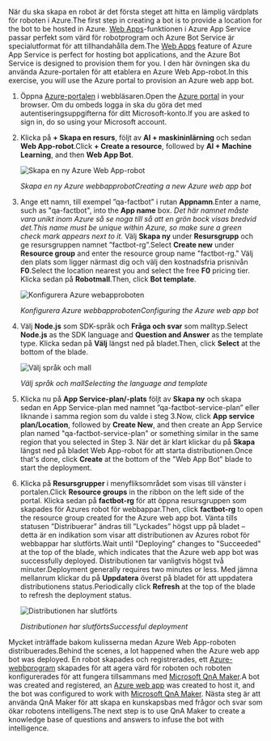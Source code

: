 <span data-ttu-id="94e89-101">När du ska skapa en robot är det första steget att hitta en lämplig värdplats för roboten i Azure.</span><span class="sxs-lookup"><span data-stu-id="94e89-101">The first step in creating a bot is to provide a location for the bot to be hosted in Azure.</span></span> <span data-ttu-id="94e89-102">[Web Apps](https://azure.microsoft.com/services/app-service/web/)-funktionen i Azure App Service passar perfekt som värd för robotprogram och Azure Bot Service är specialutformat för att tillhandahålla dem.</span><span class="sxs-lookup"><span data-stu-id="94e89-102">The [Web Apps](https://azure.microsoft.com/services/app-service/web/) feature of Azure App Service is perfect for hosting bot applications, and the Azure Bot Service is designed to provision them for you.</span></span> <span data-ttu-id="94e89-103">I den här övningen ska du använda Azure-portalen för att etablera en Azure Web App-robot.</span><span class="sxs-lookup"><span data-stu-id="94e89-103">In this exercise, you will use the Azure portal to provision an Azure web app bot.</span></span>

1. <span data-ttu-id="94e89-104">Öppna [Azure-portalen](https://portal.azure.com/?azure-portal=true) i webbläsaren.</span><span class="sxs-lookup"><span data-stu-id="94e89-104">Open the [Azure portal](https://portal.azure.com/?azure-portal=true) in your browser.</span></span> <span data-ttu-id="94e89-105">Om du ombeds logga in ska du göra det med autentiseringsuppgifterna för ditt Microsoft-konto.</span><span class="sxs-lookup"><span data-stu-id="94e89-105">If you are asked to sign in, do so using your Microsoft account.</span></span>

1. <span data-ttu-id="94e89-106">Klicka på **+ Skapa en resurs**, följt av **AI + maskininlärning** och sedan **Web App-robot**.</span><span class="sxs-lookup"><span data-stu-id="94e89-106">Click **+ Create a resource**, followed by **AI + Machine Learning**, and then **Web App Bot**.</span></span>
 
    ![Skapa en ny Azure Web App-robot](../images/new-bot-service.png)

    <span data-ttu-id="94e89-108">_Skapa en ny Azure webbapprobot_</span><span class="sxs-lookup"><span data-stu-id="94e89-108">_Creating a new Azure web app bot_</span></span>
  
1. <span data-ttu-id="94e89-109">Ange ett namn, till exempel ”qa-factbot” i rutan **Appnamn**.</span><span class="sxs-lookup"><span data-stu-id="94e89-109">Enter a name, such as "qa-factbot", into the **App name** box.</span></span> <span data-ttu-id="94e89-110">*Det här namnet måste vara unikt inom Azure så se noga till så att en grön bock visas bredvid det.*</span><span class="sxs-lookup"><span data-stu-id="94e89-110">*This name must be unique within Azure, so make sure a green check mark appears next to it.*</span></span> <span data-ttu-id="94e89-111">Välj **Skapa ny** under **Resursgrupp** och ge resursgruppen namnet ”factbot-rg”.</span><span class="sxs-lookup"><span data-stu-id="94e89-111">Select **Create new** under **Resource group** and enter the resource group name "factbot-rg."</span></span> <span data-ttu-id="94e89-112">Välj den plats som ligger närmast dig och välj den kostnadsfria prisnivån **F0**.</span><span class="sxs-lookup"><span data-stu-id="94e89-112">Select the location nearest you and select the free **F0** pricing tier.</span></span> <span data-ttu-id="94e89-113">Klicka sedan på **Robotmall**.</span><span class="sxs-lookup"><span data-stu-id="94e89-113">Then, click **Bot template**.</span></span>

    ![Konfigurera Azure webapproboten](../images/portal-start-bot-creation.png)

    <span data-ttu-id="94e89-115">_Konfigurera Azure webbapproboten_</span><span class="sxs-lookup"><span data-stu-id="94e89-115">_Configuring the Azure web app bot_</span></span>

1. <span data-ttu-id="94e89-116">Välj **Node.js** som SDK-språk och **Fråga och svar** som malltyp.</span><span class="sxs-lookup"><span data-stu-id="94e89-116">Select **Node.js** as the SDK language and **Question and Answer** as the template type.</span></span> <span data-ttu-id="94e89-117">Klicka sedan på **Välj** längst ned på bladet.</span><span class="sxs-lookup"><span data-stu-id="94e89-117">Then, click **Select** at the bottom of the blade.</span></span>   
  
    ![Välj språk och mall](../images/portal-select-template.png)

    <span data-ttu-id="94e89-119">_Välj språk och mall_</span><span class="sxs-lookup"><span data-stu-id="94e89-119">_Selecting the language and template_</span></span>

1. <span data-ttu-id="94e89-120">Klicka nu på **App Service-plan/-plats** följt av **Skapa ny** och skapa sedan en App Service-plan med namnet ”qa-factbot-service-plan” eller liknande i samma region som du valde i steg 3.</span><span class="sxs-lookup"><span data-stu-id="94e89-120">Now, click **App service plan/Location**, followed by **Create New**, and then create an App Service plan named "qa-factbot-service-plan" or something similar in the same region that you selected in Step 3.</span></span> <span data-ttu-id="94e89-121">När det är klart klickar du på **Skapa** längst ned på bladet Web App-robot för att starta distributionen.</span><span class="sxs-lookup"><span data-stu-id="94e89-121">Once that's done, click **Create** at the bottom of the "Web App Bot" blade to start the deployment.</span></span> 

1. <span data-ttu-id="94e89-122">Klicka på **Resursgrupper** i menyfliksområdet som visas till vänster i portalen.</span><span class="sxs-lookup"><span data-stu-id="94e89-122">Click **Resource groups** in the ribbon on the left side of the portal.</span></span> <span data-ttu-id="94e89-123">Klicka sedan på **factbot-rg** för att öppna resursgruppen som skapades för Azures robot för webbappar.</span><span class="sxs-lookup"><span data-stu-id="94e89-123">Then, click **factbot-rg** to open the resource group created for the Azure web app bot.</span></span> <span data-ttu-id="94e89-124">Vänta tills statusen ”Distribuerar” ändras till ”Lyckades” högst upp på bladet – detta är en indikation som visar att distributionen av Azures robot för webbappar har slutförts.</span><span class="sxs-lookup"><span data-stu-id="94e89-124">Wait until "Deploying" changes to "Succeeded" at the top of the blade, which indicates that the Azure web app bot was successfully deployed.</span></span> <span data-ttu-id="94e89-125">Distributionen tar vanligtvis högst två minuter.</span><span class="sxs-lookup"><span data-stu-id="94e89-125">Deployment generally requires two minutes or less.</span></span> <span data-ttu-id="94e89-126">Med jämna mellanrum klickar du på **Uppdatera** överst på bladet för att uppdatera distributionens status.</span><span class="sxs-lookup"><span data-stu-id="94e89-126">Periodically click **Refresh** at the top of the blade to refresh the deployment status.</span></span>

    ![Distributionen har slutförts](../images/deployment-succeeded.png)

    <span data-ttu-id="94e89-128">_Distributionen har slutförts_</span><span class="sxs-lookup"><span data-stu-id="94e89-128">_Successful deployment_</span></span>
  
<span data-ttu-id="94e89-129">Mycket inträffade bakom kulisserna medan Azure Web App-roboten distribuerades.</span><span class="sxs-lookup"><span data-stu-id="94e89-129">Behind the scenes, a lot happened when the Azure web app bot was deployed.</span></span> <span data-ttu-id="94e89-130">En robot skapades och registrerades, ett [Azure-webbprogram](https://azure.microsoft.com/services/app-service/web/) skapades för att agera värd för roboten och roboten konfigurerades för att fungera tillsammans med [Microsoft QnA Maker](https://www.qnamaker.ai/).</span><span class="sxs-lookup"><span data-stu-id="94e89-130">A bot was created and registered, an [Azure web app](https://azure.microsoft.com/services/app-service/web/) was created to host it, and the bot was configured to work with [Microsoft QnA Maker](https://www.qnamaker.ai/).</span></span> <span data-ttu-id="94e89-131">Nästa steg är att använda QnA Maker för att skapa en kunskapsbas med frågor och svar som ökar robotens intelligens.</span><span class="sxs-lookup"><span data-stu-id="94e89-131">The next step is to use QnA Maker to create a knowledge base of questions and answers to infuse the bot with intelligence.</span></span>